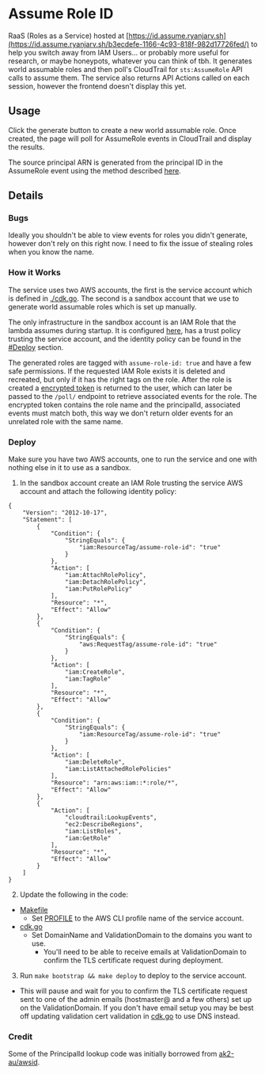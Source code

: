 # Assume Role ID

RaaS (Roles as a Service) hosted at [https://id.assume.ryanjarv.sh](https://id.assume.ryanjarv.sh/b3ecdefe-1166-4c93-818f-982d17726fed/) to help you switch away from IAM Users... or probably more useful for research, or maybe honeypots, whatever you can think of tbh. It generates world assumable roles and then poll's CloudTrail for `sts:AssumeRole` API calls to assume them. The service also returns API Actions called on each session, however the frontend doesn't display this yet.

## Usage

Click the generate button to create a new world assumable role. Once created, the page will poll for AssumeRole events in CloudTrail and display the results.

The source principal ARN is generated from the principal ID in the AssumeRole event using the method described [here](https://hackingthe.cloud/aws/enumeration/enumerate_principal_arn_from_unique_id/).

## Details


### Bugs

Ideally you shouldn't be able to view events for roles you didn't generate, however don't rely on this right now. I need to fix the issue of stealing roles when you know the name.

### How it Works

The service uses two AWS accounts, the first is the service account which is defined in [./cdk.go](./cdk.go). The second is a sandbox account that we use to generate world assumable roles which is set up manually.

The only infrastructure in the sandbox account is an IAM Role that the lambda assumes during startup. It is configured [here](https://github.com/RyanJarv/assume-role-id/blob/d986d0347e8eb3795d8305a1e4b42bda8b6cbc07/cdk.go#L23), has a trust policy trusting the service account, and the identity policy can be found in the [#Deploy](#deploy) section.

The generated roles are tagged with `assume-role-id: true` and have a few safe permissions. If the requested IAM Role exists it is deleted and recreated, but only if it has the right tags on the role. After the role is created a [encrypted token](https://github.com/RyanJarv/assume-role-id/blob/4a71662cc1536ce77e33a74fb162c0df0bbf081d/web/pkg/role_token.go#L14) is returned to the user, which can later be passed to the `/poll/` endpoint to retrieve associated events for the role. The encrypted token contains the role name and the principalId, associated events must match both, this way we don't return older events for an unrelated role with the same name.


### Deploy


Make sure you have two AWS accounts, one to run the service and one with nothing else in it to use as a sandbox.

1. In the sandbox account create an IAM Role trusting the service AWS account and attach the following identity policy:

```
{
    "Version": "2012-10-17",
    "Statement": [
        {
            "Condition": {
                "StringEquals": {
                    "iam:ResourceTag/assume-role-id": "true"
                }
            },
            "Action": [
                "iam:AttachRolePolicy",
                "iam:DetachRolePolicy",
                "iam:PutRolePolicy"
            ],
            "Resource": "*",
            "Effect": "Allow"
        },
        {
            "Condition": {
                "StringEquals": {
                    "aws:RequestTag/assume-role-id": "true"
                }
            },
            "Action": [
                "iam:CreateRole",
                "iam:TagRole"
            ],
            "Resource": "*",
            "Effect": "Allow"
        },
        {
            "Condition": {
                "StringEquals": {
                    "iam:ResourceTag/assume-role-id": "true"
                }
            },
            "Action": [
                "iam:DeleteRole",
                "iam:ListAttachedRolePolicies"
            ],
            "Resource": "arn:aws:iam::*:role/*",
            "Effect": "Allow"
        },
        {
            "Action": [
                "cloudtrail:LookupEvents",
                "ec2:DescribeRegions",
                "iam:ListRoles",
                "iam:GetRole"
            ],
            "Resource": "*",
            "Effect": "Allow"
        }
    ]
}
```


2. Update the following in the code:
  * [Makefile](./Makefile)
    * Set [PROFILE](https://github.com/RyanJarv/assume-role-id/blob/4a71662cc1536ce77e33a74fb162c0df0bbf081d/Makefile#L1) to the AWS CLI profile name of the service account.
  * [cdk.go](./cdk.go)
    * Set DomainName and ValidationDomain to the domains you want to use.
      * You'll need to be able to receive emails at ValidationDomain to confirm the TLS certificate request during deployment.
3. Run `make bootstrap && make deploy` to deploy to the service account.
  * This will pause and wait for you to confirm the TLS certificate request sent to one of the admin emails (hostmaster@ and a few others) set up on the ValidationDomain. If you don't have email setup you may be best off updating validation cert validation in [cdk.go](./cdk.go) to use DNS instead.

### Credit

Some of the PrincipalId lookup code was initially borrowed from [ak2-au/awsid](https://github.com/ak2-au/awsid).
